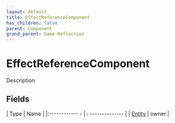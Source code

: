 ```yaml
---
layout: default
title: EffectReferenceComponent
has_children: false
parent: Component
grand_parent: Game Reflection
---
```

# EffectReferenceComponent
Description 

## Fields
| Type | Name |
|:------------ - | : -------------- |
| [Entity](game-reflection/classes/entity.md) | owner |
